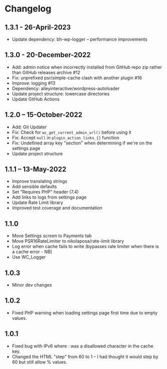 # Changelog

## 1.3.1 - 26-April-2023

* Update dependency: bh-wp-logger – performance improvements

## 1.3.0 - 20-December-2022

* Add: admin notice when incorrectly installed from GitHub repo zip rather than GitHub releases archive #12
* Fix: unprefixed psr/simple-cache clash with another plugin #16
* Improve: logging #13
* Dependency: alleyinteractive/wordpress-autoloader
* Update project structure: lowercase directories
* Update GitHub Actions

## 1.2.0 – 15-October-2022

* Add: Git Updater
* Fix: Check for `wc_get_current_admin_url()` before using it
* Fix: Accept `null` in `plugin_action_links_{}` function
* Fix: Undefined array key "section" when determining if we're on the settings page
* Update project structure

## 1.1.1 – 13-May-2022

* Improve translating strings
* Add sensible defaults
* Set "Requires PHP" header (7.4)
* Add links to logs from settings page
* Update Rate Limit library
* Improved test coverage and documentation

## 1.1.0

* Move Settings screen to Payments tab
* Move PSR16RateLimiter to nikolaposa/rate-limit library
* Log error when cache fails to write (bypasses rate limiter when there is a cache error - NB)
* Use WC_Logger 

## 1.0.3

* Minor dev changes

## 1.0.2

* Fixed PHP warning when loading settings page first time due to empty values.

## 1.0.1 
* Fixed bug with IPv6 where : was a disallowed character in the cache key.
* Changed the HTML "step" from 60 to 1 – I had thought it would step by 60 but still allow % values.


